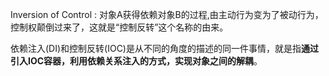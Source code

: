 Inversion of Control : 对象A获得依赖对象B的过程,由主动行为变为了被动行为，控制权颠倒过来了，这就是“控制反转”这个名称的由来。 

依赖注入(DI)和控制反转(IOC)是从不同的角度的描述的同一件事情，就是指**通过引入IOC容器，利用依赖关系注入的方式，实现对象之间的解耦**。 

